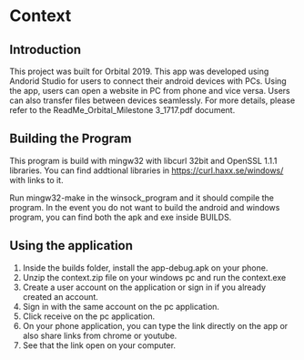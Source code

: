 # Context

## Introduction
This project was built for Orbital 2019. This app was developed using Andorid Studio for users to connect their android devices with PCs. Using the app, users can open a website in PC from phone and vice versa. Users can also transfer files between devices seamlessly. For more details, please refer to the ReadMe_Orbital_Milestone 3_1717.pdf document.

## Building the Program
This program is build with mingw32 with libcurl 32bit and OpenSSL 1.1.1 libraries.
You can find addtional libraries in https://curl.haxx.se/windows/ with links
to it.

Run mingw32-make in the winsock_program and it should compile the program.
In the event you do not want to build the android and windows program,
you can find both the apk and exe inside BUILDS.

## Using the application
1. Inside the builds folder, install the app-debug.apk on your phone.
2. Unzip the context.zip file on your windows pc and run the context.exe
3. Create a user account on the application or sign in if you already created an account.
4. Sign in with the same account on the pc application.
5. Click receive on the pc application.
6. On your phone application, you can type the link directly on the app or also share links from chrome or youtube.
7. See that the link open on your computer.
